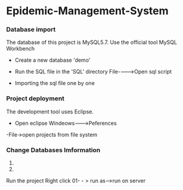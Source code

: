 # Epidemic-Management-System
### Database import
The database of this project is MySQL5.7.
Use the official tool MySQL Workbench
-	Create a new database 'demo'
 
-	Run the SQL file in the 'SQL' directory
File---->Open sql script
 
 
 
-	Importing the sql file one by one

### Project deployment
The development tool uses Eclipse.
-	Open eclipse Windeows--->Peferences
 
 
 
 

 
 
 


-File->open projects from file system
 
### Change Databases Imformation
1.	
 
 

2.
 
 

Run the project
Right click 01- - > run as-->run on server
 
 





